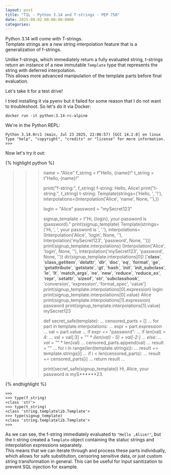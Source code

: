 ```yaml
---
layout: post
title: "TIL - Python 3.14 and T-strings - PEP 750"
date: 2025-08-02 00:00:00-0000
categories: 
---
```


Python 3.14 will come with T-strings.  
Template strings are a new string interpolation feature that is a generalization of f-strings.

Unlike f-strings, which immediately return a fully evaluated string, t-strings return an instance of a new immutable `Template` type that represents the string with deferred interpolation.  
This allows more advanced manipulation of the template parts before final evaluation.

Let's take it for a test drive!

I tried installing it via pyenv but it failed for some reason that I do not want to troubleshoot. So let's do it via Docker:
```
docker run -it python:3.14-rc-alpine
```

We're in the Python REPL:
```
Python 3.14.0rc1 (main, Jul 23 2025, 22:06:57) [GCC 14.2.0] on linux
Type "help", "copyright", "credits" or "license" for more information.
>>> 
```

Now let's try it out:

{% highlight python %}
>>> name = "Alice"
>>> f_string = f"Hello, {name}!"
>>> t_string = t"Hello, {name}!"
>>> 
>>> print("f-string:", f_string)
f-string: Hello, Alice!
>>> print("t-string:", t_string)
t-string: Template(strings=('Hello, ', '!'), interpolations=(Interpolation('Alice', 'name', None, ''),))
>>> 
>>> login = "Alice"
>>> password = "mySecret123"
>>> 
>>>
>>> signup_template = t"Hi, {login}, your password is {password}."
>>> print(signup_template)
Template(strings=('Hi, ', ', your password is ', '.'), interpolations=(Interpolation('Alice', 'login', None, ''), Interpolation('mySecret123', 'password', None, '')))
>>> print(signup_template.interpolations)
(Interpolation('Alice', 'login', None, ''), Interpolation('mySecret123', 'password', None, ''))
>>> dir(signup_template.interpolations[0])
['__class__', '__class_getitem__', '__delattr__', '__dir__', '__doc__', '__eq__', '__format__', '__ge__', '__getattribute__', '__getstate__', '__gt__', '__hash__', '__init__', '__init_subclass__', '__le__', '__lt__', '__match_args__', '__ne__', '__new__', '__reduce__', '__reduce_ex__', '__repr__', '__setattr__', '__sizeof__', '__str__', '__subclasshook__', 'conversion', 'expression', 'format_spec', 'value']
>>> print(signup_template.interpolations[0].expression)
login
>>> print(signup_template.interpolations[0].value)
Alice
>>> print(signup_template.interpolations[1].expression)
password
>>> print(signup_template.interpolations[1].value)
mySecret123
>>> 
>>> 
>>> 
>>> def secret_safe(template):
...     censored_parts = []
...     for part in template.interpolations:
...         expr = part.expression
...         val = part.value
...         if expr == "password":
...             if len(val) > 4:
...                 val = val[:3] + "*" * (len(val) - 5) + val[-2:]
...             else:
...                 val = "*" * len(val)
...         censored_parts.append(val)
...     result = ""
...     for i in range(len(template.strings)):
...         result += template.strings[i]
...         if i < len(censored_parts):
...             result += censored_parts[i]
...     return result
... 
>>> 
>>> print(secret_safe(signup_template))
Hi, Alice, your password is myS******23.
>>> 
{% endhighlight %}

```
>>> 
>>> type(f_string)
<class 'str'>
>>> type(t_string)
<class 'string.templatelib.Template'>
>>> type(signup_template)
<class 'string.templatelib.Template'>
>>> 
```

As we can see, the f-string immediately evaluated to `"Hello ,Alice!"`, but the t-string created a `Template` object containing the statuc strings and interpolation expressions separately.  
This means that we can iterate through and process these parts individually, which allows for safe substitution, censoring sensitive data, or just custom string transformation in general. This can be useful for input sanitization to prevent SQL injection for example.